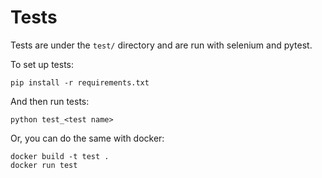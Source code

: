 # Tests
Tests are under the ```test/``` directory and are run with selenium and pytest.

To set up tests:
```
pip install -r requirements.txt
```

And then run tests:
```
python test_<test name>
```

Or, you can do the same with docker:
```
docker build -t test .
docker run test
```